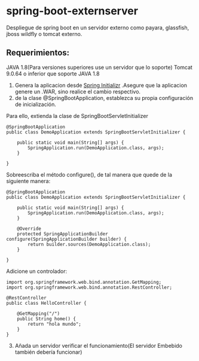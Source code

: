 # spring-boot-externserver
Despliegue de spring boot en un servidor externo como payara, glassfish, jboss wildfly o tomcat externo.
## Requerimientos:
JAVA 1.8(Para versiones superiores use un servidor que lo soporte)
Tomcat 9.0.64 o inferior que soporte JAVA 1.8

1. Genera la aplicacion desde [Spring Initializr](https://start.spring.io/) .Asegure que la aplicacion genere un .WAR, sino realice el cambio respectivo.
2. de la clase @SpringBootApplication, establezca su propia configuración de inicialización. 

Para ello, extienda la clase de SpringBootServletInitializer
```
@SpringBootApplication
public class DemoApplication extends SpringBootServletInitializer {

    public static void main(String[] args) {
        SpringApplication.run(DemoApplication.class, args);
    }

}
```
Sobreescriba el método configure(), de tal manera que quede de la siguiente manera:

```
@SpringBootApplication
public class DemoApplication extends SpringBootServletInitializer {

    public static void main(String[] args) {
        SpringApplication.run(DemoApplication.class, args);
    }

    @Override
    protected SpringApplicationBuilder configure(SpringApplicationBuilder builder) {
        return builder.sources(DemoApplication.class);
    }

}
```
Adicione un controlador:
```
import org.springframework.web.bind.annotation.GetMapping;
import org.springframework.web.bind.annotation.RestController;

@RestController
public class HelloController {

    @GetMapping("/")
    public String home() {
        return "hola mundo";
    }
}
```

3. Añada un servidor verificar el funcionamiento(El servidor Embebido también debería funcionar)
